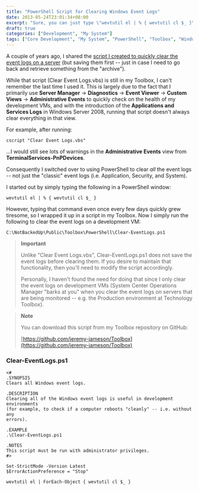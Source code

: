 ```yaml
---
title: "PowerShell Script for Clearing Windows Event Logs"
date: 2013-05-24T23:01:34+08:00
excerpt: "Sure, you can just type \"wevtutil el | % { wevtutil cl $_ }\" whenever you feel like it, but how fun is that?!"
draft: true
categories: ["Development", "My System"]
tags: ["Core Development", "My System", "PowerShell", "Toolbox", "Windows Server"]
---
```


A couple of years ago, I shared the [script I created to quickly clear the event logs on a server](/blog/jjameson/2011/03/01/script-to-clear-and-save-event-logs) (but saving them first -- just in case I need to go back and retrieve something from the "archive").

While that script (Clear Event Logs.vbs) is still in my Toolbox, I can't remember the last time I used it. This is largely due to the fact that I primarily use **Server Manager** → **Diagnostics** → **Event Viewer** → **Custom Views** → **Administrative Events** to quickly check on the health of my development VMs, and with the introduction of the **Applications and Services
Logs** in Windows Server 2008, running that script doesn't always clear everything in that view.

For example, after running:

```
cscript "Clear Event Logs.vbs"
```

...I would still see lots of warnings in the **Administrative Events** view from **TerminalServices-PnPDevices**.

Consequently I switched over to using PowerShell to clear *all* the event logs -- not just the "classic" event logs (i.e. Application, Security, and System).

I started out by simply typing the following in a PowerShell window:

```
wevtutil el | % { wevtutil cl $_ }
```

However, typing that command even once every few days quickly grew tiresome, so I wrapped it up in a script in my Toolbox. Now I simply run the following to clear the event logs on a development VM:

```
C:\NotBackedUp\Public\Toolbox\PowerShell\Clear-EventLogs.ps1
```

> **Important**
> 
> Unlike "Clear Event Logs.vbs", Clear-EventLogs.ps1 does not save the event logs before clearing them. If you desire to maintain that functionality, then you'll need to modify the script accordingly.
> 
> Personally, I haven't found the need for doing that since I only clear the event logs on development VMs (System Center Operations Manager "barks at you" when you clear the event logs on servers that are being monitored -- e.g. the Production environment at Technology Toolbox).

> **Note**
> 
> You can download this script from my Toolbox repository on GitHub:
> 
> [https://github.com/jeremy-jameson/Toolbox](https://github.com/jeremy-jameson/Toolbox)

### Clear-EventLogs.ps1

```
<#
.SYNOPSIS
Clears all Windows event logs.

.DESCRIPTION
Clearing all of the Windows event logs is useful in development environments
(for example, to check if a computer reboots "cleanly" -- i.e. without any
errors).

.EXAMPLE
.\Clear-EventLogs.ps1

.NOTES
This script must be run with administrator privileges.
#>

Set-StrictMode -Version Latest
$ErrorActionPreference = "Stop"

wevtutil el | ForEach-Object { wevtutil cl $_ }
```

